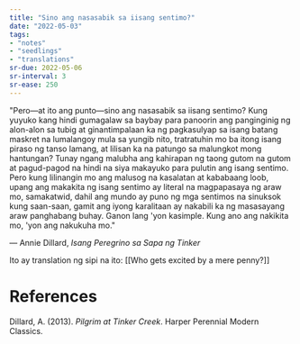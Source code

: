 ```yaml
---
title: "Sino ang nasasabik sa iisang sentimo?"
date: "2022-05-03"
tags:
- "notes"
- "seedlings"
- "translations"
sr-due: 2022-05-06
sr-interval: 3
sr-ease: 250
---
```


"Pero—at ito ang punto—sino ang nasasabik sa iisang sentimo? Kung yuyuko kang hindi gumagalaw sa baybay para panoorin ang panginginig ng alon-alon sa tubig at ginantimpalaan ka ng pagkasulyap sa isang batang maskret na lumalangoy mula sa yungib nito, tratratuhin mo ba itong isang piraso ng tanso lamang, at lilisan ka na patungo sa malungkot mong hantungan? Tunay ngang malubha ang kahirapan ng taong gutom na gutom at pagud-pagod na hindi na siya makayuko para pulutin ang isang sentimo. Pero kung lilinangin mo ang malusog na kasalatan at kababaang loob, upang ang makakita ng isang sentimo ay literal na magpapasaya ng araw mo, samakatwid, dahil ang mundo ay puno ng mga sentimos na sinuksok kung saan-saan, gamit ang iyong karalitaan ay nakabili ka ng masasayang araw panghabang buhay. Ganon lang 'yon kasimple. Kung ano ang nakikita mo, 'yon ang nakukuha mo."

— Annie Dillard, *Isang Peregrino sa Sapa ng Tinker*

Ito ay translation ng sipi na ito: [[Who gets excited by a mere penny?]]

# References

Dillard, A. (2013). _Pilgrim at Tinker Creek_. Harper Perennial Modern Classics.